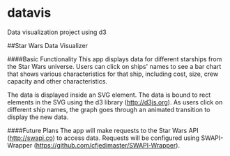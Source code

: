 # datavis
Data visualization project using d3

##Star Wars Data Visualizer

####Basic Functionality
This app displays data for different starships from the Star Wars universe. Users can click on ships' names to see a bar chart that shows various characteristics for that ship, including cost, size, crew capacity and other  characteristics.

The data is displayed inside an SVG element. The data is bound to rect elements in the SVG using the d3 library (http://d3js.org). As users click on different ship names, the graph goes through an animated transition to display the new data.

####Future Plans
The app will make requests to the Star Wars API (http://swapi.co) to access data. Requests will be configured using SWAPI-Wrapper (https://github.com/cfjedimaster/SWAPI-Wrapper).
